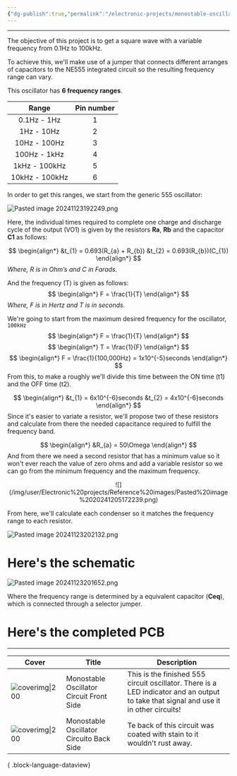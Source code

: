 ```yaml
---
{"dg-publish":true,"permalink":"/electronic-projects/monostable-oscillator-with-range-from-0-1-hz-to-100k-hz/","contentClasses":"cards cards-cols-2 cards-cover cards-cover-no-border cards-title-hide-icons"}
---
```


---
The objective of this project is to get a square wave with a variable frequency from 0.1Hz to 100kHz. 

To achieve this, we'll make use of a jumper that connects different arranges of capacitors to the NE555 integrated circuit so the resulting frequency range can vary.

This oscillator has **6 frequency ranges**.

|     Range      | Pin number |
| :------------: | :--------: |
|  0.1Hz - 1Hz   |     1      |
|   1Hz - 10Hz   |     2      |
|  10Hz - 100Hz  |     3      |
|  100Hz - 1kHz  |     4      |
| 1kHz - 100kHz  |     5      |
| 10kHz - 100kHz |     6      |

In order to get this ranges, we start from the generic 555 oscillator:

![Pasted image 20241123192249.png](/img/user/Electronic%20projects/Reference%20images/Pasted%20image%2020241123192249.png)

Here, the individual times required to complete one charge and discharge cycle of the output (VO1) is given by the resistors **Ra**, **Rb** and the capacitor **C1** as follows:

$$ \begin{align*} &t_{1} = 0.693(R_{a} + R_{b})
&t_{2} = 0.693(R_{b})(C_{1})
\end{align*} 
$$
_Where, R is in Ohm’s and C in Farads._

And the frequency (T) is given as follows:
$$ \begin{align*} F = \frac{1}{T}
\end{align*} 
$$
_Where, F is in Hertz and T is in seconds._

We're going to start from the maximum desired frequency for the oscillator, `100kHz` 
$$ \begin{align*} F = \frac{1}{T}
\end{align*} 
$$
$$ \begin{align*} T = \frac{1}{F}
\end{align*} 
$$
$$ \begin{align*} F = \frac{1}{100,000Hz} = 1x10^{-5}seconds
\end{align*} 
$$
From this, to make a roughly we'll divide this time between the ON time (t1) and the OFF time (t2).  

$$ \begin{align*} &t_{1} = 6x10^{-6}seconds
&t_{2} = 4x10^{-6}seconds
\end{align*} 
$$
Since it's easier to variate a resistor, we'll propose two of these resistors and calculate from there the needed capacitance required to fulfill the frequency band.

$$ \begin{align*} &R_{a} = 50\Omega
\end{align*} 
$$
And from there we need a second resistor that has a minimum value so it won't ever reach the value of zero ohms and add a variable resistor so we can go from the minimum frequency and the maximum frequency.

<center>
![](/img/user/Electronic%20projects/Reference%20images/Pasted%20image%2020241205172239.png)
</center>

From here, we'll calculate each condenser so it matches the frequency range to each resistor.

![Pasted image 20241123202132.png](/img/user/Electronic%20projects/Reference%20images/Pasted%20image%2020241123202132.png)
# Here's the schematic

![Pasted image 20241123201652.png](/img/user/Electronic%20projects/Reference%20images/Pasted%20image%2020241123201652.png)

Where the frequency range is determined by a equivalent capacitor (**Ceq**), which is connected through a selector jumper.

# Here's the completed PCB
---

| Cover                                                                                                      | Title                                                      | Description                                                                                                |
| ---------------------------------------------------------------------------------------------------------- | ---------------------------------------------------------- | ---------------------------------------------------------------------------------------------------------- |
| ![coverimg\|200](https://ewardq.vercel.app/img/user/Digital%20Garden/Icons-and-images/Oscilador_front.jpg) | Monostable Oscillator Circuit Front Side  | This is the finished 555 circuit oscillator. There is a LED indicator and an output to take that signal and use it in other circuits!      | 
| ![coverimg\|200](https://ewardq.vercel.app/img/user/Digital%20Garden/Icons-and-images/Oscilador_back.jpg)     | Monostable Oscillator Circuito Back Side     | Te back of this circuit was coated with stain to it wouldn't rust away. | 

{ .block-language-dataview}